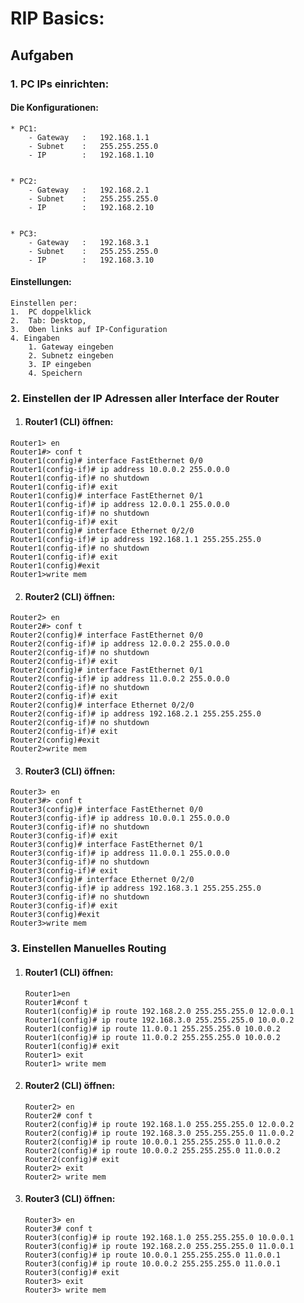 # RIP Basics:

## Aufgaben

### 1. PC IPs einrichten:

#### Die Konfigurationen:

```
* PC1:
    - Gateway   :   192.168.1.1
    - Subnet    :   255.255.255.0
    - IP        :   192.168.1.10


* PC2:
    - Gateway   :   192.168.2.1
    - Subnet    :   255.255.255.0
    - IP        :   192.168.2.10


* PC3:
    - Gateway   :   192.168.3.1
    - Subnet    :   255.255.255.0
    - IP        :   192.168.3.10
```

#### Einstellungen:

    Einstellen per:
    1.  PC doppelklick
    2.  Tab: Desktop,
    3.  Oben links auf IP-Configuration
    4. Eingaben
        1. Gateway eingeben
        2. Subnetz eingeben
        3. IP eingeben
        4. Speichern

### 2. Einstellen der IP Adressen aller Interface der Router

1. #### Router1 (CLI) öffnen:

```
Router1> en
Router1#> conf t
Router1(config)# interface FastEthernet 0/0
Router1(config-if)# ip address 10.0.0.2 255.0.0.0
Router1(config-if)# no shutdown
Router1(config-if)# exit
Router1(config)# interface FastEthernet 0/1
Router1(config-if)# ip address 12.0.0.1 255.0.0.0
Router1(config-if)# no shutdown
Router1(config-if)# exit
Router1(config)# interface Ethernet 0/2/0
Router1(config-if)# ip address 192.168.1.1 255.255.255.0
Router1(config-if)# no shutdown
Router1(config-if)# exit
Router1(config)#exit
Router1>write mem
```

2. #### Router2 (CLI) öffnen:

```
Router2> en
Router2#> conf t
Router2(config)# interface FastEthernet 0/0
Router2(config-if)# ip address 12.0.0.2 255.0.0.0
Router2(config-if)# no shutdown
Router2(config-if)# exit
Router2(config)# interface FastEthernet 0/1
Router2(config-if)# ip address 11.0.0.2 255.0.0.0
Router2(config-if)# no shutdown
Router2(config-if)# exit
Router2(config)# interface Ethernet 0/2/0
Router2(config-if)# ip address 192.168.2.1 255.255.255.0
Router2(config-if)# no shutdown
Router2(config-if)# exit
Router2(config)#exit
Router2>write mem
```

3. #### Router3 (CLI) öffnen:

```
Router3> en
Router3#> conf t
Router3(config)# interface FastEthernet 0/0
Router3(config-if)# ip address 10.0.0.1 255.0.0.0
Router3(config-if)# no shutdown
Router3(config-if)# exit
Router3(config)# interface FastEthernet 0/1
Router3(config-if)# ip address 11.0.0.1 255.0.0.0
Router3(config-if)# no shutdown
Router3(config-if)# exit
Router3(config)# interface Ethernet 0/2/0
Router3(config-if)# ip address 192.168.3.1 255.255.255.0
Router3(config-if)# no shutdown
Router3(config-if)# exit
Router3(config)#exit
Router3>write mem
```


### 3. Einstellen Manuelles Routing

1.  #### Router1 (CLI) öffnen:
    ```
    Router1>en
    Router1#conf t
    Router1(config)# ip route 192.168.2.0 255.255.255.0 12.0.0.1
    Router1(config)# ip route 192.168.3.0 255.255.255.0 10.0.0.2
    Router1(config)# ip route 11.0.0.1 255.255.255.0 10.0.0.2
    Router1(config)# ip route 11.0.0.2 255.255.255.0 10.0.0.2
    Router1(config)# exit
    Router1> exit
    Router1> write mem
    ```

2.  #### Router2 (CLI) öffnen:
    ```
    Router2> en
    Router2# conf t
    Router2(config)# ip route 192.168.1.0 255.255.255.0 12.0.0.2
    Router2(config)# ip route 192.168.3.0 255.255.255.0 11.0.0.2
    Router2(config)# ip route 10.0.0.1 255.255.255.0 11.0.0.2
    Router2(config)# ip route 10.0.0.2 255.255.255.0 11.0.0.2
    Router2(config)# exit
    Router2> exit
    Router2> write mem
    ```

2.  #### Router3 (CLI) öffnen:
    ```
    Router3> en
    Router3# conf t
    Router3(config)# ip route 192.168.1.0 255.255.255.0 10.0.0.1
    Router3(config)# ip route 192.168.2.0 255.255.255.0 11.0.0.1
    Router3(config)# ip route 10.0.0.1 255.255.255.0 11.0.0.1
    Router3(config)# ip route 10.0.0.2 255.255.255.0 11.0.0.1
    Router3(config)# exit
    Router3> exit
    Router3> write mem
    ```